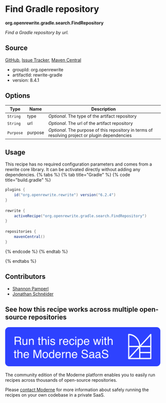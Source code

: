 # Find Gradle repository

**org.openrewrite.gradle.search.FindRepository**

_Find a Gradle repository by url._

## Source

[GitHub](https://github.com/openrewrite/rewrite/blob/main/rewrite-gradle/src/main/java/org/openrewrite/gradle/search/FindRepository.java), [Issue Tracker](https://github.com/openrewrite/rewrite/issues), [Maven Central](https://central.sonatype.com/artifact/org.openrewrite/rewrite-gradle/8.4.1/jar)

* groupId: org.openrewrite
* artifactId: rewrite-gradle
* version: 8.4.1

## Options

| Type | Name | Description |
| -- | -- | -- |
| `String` | type | *Optional*. The type of the artifact repository |
| `String` | url | *Optional*. The url of the artifact repository |
| `Purpose` | purpose | *Optional*. The purpose of this repository in terms of resolving project or plugin dependencies |


## Usage

This recipe has no required configuration parameters and comes from a rewrite core library. It can be activated directly without adding any dependencies.
{% tabs %}
{% tab title="Gradle" %}
{% code title="build.gradle" %}
```groovy
plugins {
    id("org.openrewrite.rewrite") version("6.2.4")
}

rewrite {
    activeRecipe("org.openrewrite.gradle.search.FindRepository")
}

repositories {
    mavenCentral()
}

```
{% endcode %}
{% endtab %}

{% endtabs %}

## Contributors
* [Shannon Pamperl](mailto:shanman190@gmail.com)
* [Jonathan Schnéider](mailto:jkschneider@gmail.com)


## See how this recipe works across multiple open-source repositories

[![Moderne Link Image](/.gitbook/assets/ModerneRecipeButton.png)](https://app.moderne.io/recipes/org.openrewrite.gradle.search.FindRepository)

The community edition of the Moderne platform enables you to easily run recipes across thousands of open-source repositories.

Please [contact Moderne](https://moderne.io/product) for more information about safely running the recipes on your own codebase in a private SaaS.
